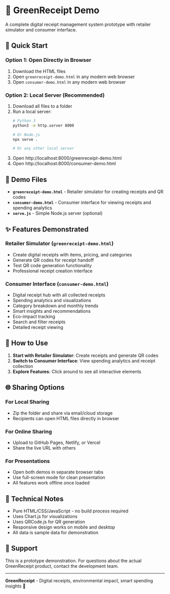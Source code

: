 # 🌱 GreenReceipt Demo

A complete digital receipt management system prototype with retailer simulator and consumer interface.

## 🚀 Quick Start

### Option 1: Open Directly in Browser
1. Download the HTML files
2. Open `greenreceipt-demo.html` in any modern web browser
3. Open `consumer-demo.html` in any modern web browser

### Option 2: Local Server (Recommended)
1. Download all files to a folder
2. Run a local server:
   ```bash
   # Python 3
   python3 -m http.server 8000
   
   # Or Node.js
   npx serve .
   
   # Or any other local server
   ```
3. Open http://localhost:8000/greenreceipt-demo.html
4. Open http://localhost:8000/consumer-demo.html

## 📱 Demo Files

- **`greenreceipt-demo.html`** - Retailer simulator for creating receipts and QR codes
- **`consumer-demo.html`** - Consumer interface for viewing receipts and spending analytics
- **`serve.js`** - Simple Node.js server (optional)

## ✨ Features Demonstrated

### Retailer Simulator (`greenreceipt-demo.html`)
- Create digital receipts with items, pricing, and categories
- Generate QR codes for receipt handoff
- Test QR code generation functionality
- Professional receipt creation interface

### Consumer Interface (`consumer-demo.html`)
- Digital receipt hub with all collected receipts
- Spending analytics and visualizations
- Category breakdown and monthly trends
- Smart insights and recommendations
- Eco-impact tracking
- Search and filter receipts
- Detailed receipt viewing

## 🎯 How to Use

1. **Start with Retailer Simulator**: Create receipts and generate QR codes
2. **Switch to Consumer Interface**: View spending analytics and receipt collection
3. **Explore Features**: Click around to see all interactive elements

## 🌐 Sharing Options

### For Local Sharing
- Zip the folder and share via email/cloud storage
- Recipients can open HTML files directly in browser

### For Online Sharing
- Upload to GitHub Pages, Netlify, or Vercel
- Share the live URL with others

### For Presentations
- Open both demos in separate browser tabs
- Use full-screen mode for clean presentation
- All features work offline once loaded

## 🔧 Technical Notes

- Pure HTML/CSS/JavaScript - no build process required
- Uses Chart.js for visualizations
- Uses QRCode.js for QR generation
- Responsive design works on mobile and desktop
- All data is sample data for demonstration

## 📧 Support

This is a prototype demonstration. For questions about the actual GreenReceipt product, contact the development team.

---

**GreenReceipt** - Digital receipts, environmental impact, smart spending insights 🌱
